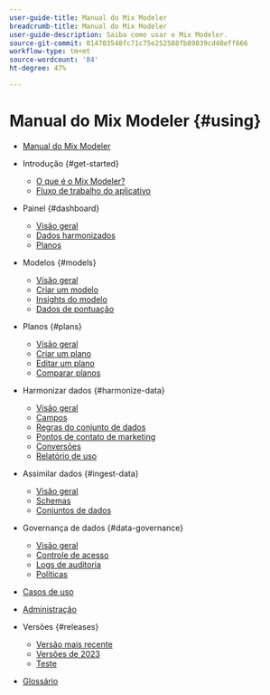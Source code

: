 ```yaml
---
user-guide-title: Manual do Mix Modeler
breadcrumb-title: Manual do Mix Modeler
user-guide-description: Saiba como usar o Mix Modeler.
source-git-commit: 014703548fc71c75e252588fb89039cd40eff666
workflow-type: tm+mt
source-wordcount: '84'
ht-degree: 47%

---
```



# Manual do Mix Modeler {#using}

+ [Manual do Mix Modeler](/help/overview.md)

+ Introdução {#get-started}
   + [O que é o Mix Modeler?](/help/get-started/about.md)
   + [Fluxo de trabalho do aplicativo](/help/get-started/workflow.md)

+ Painel {#dashboard}
   + [Visão geral](/help/dashboard/overview.md)
   + [Dados harmonizados](/help/dashboard/harmonized-data.md)
   + [Planos](/help/dashboard/plans.md)

+ Modelos {#models}
   + [Visão geral](/help/models/overview.md)
   + [Criar um modelo](/help/models/create.md)
   + [Insights do modelo](/help/models/insights.md)
   + [Dados de pontuação](/help/models/scoring-data.md)

+ Planos {#plans}
   + [Visão geral](/help/plans/overview.md)
   + [Criar um plano](/help/plans/create.md)
   + [Editar um plano](/help/plans/edit.md)
   + [Comparar planos](/help/plans/compare.md)

+ Harmonizar dados {#harmonize-data}
   + [Visão geral](/help/harmonize-data/overview.md)
   + [Campos](/help/harmonize-data/fields.md)
   + [Regras do conjunto de dados](/help/harmonize-data/dataset-rules.md)
   + [Pontos de contato de marketing](/help/harmonize-data/marketing-touchpoints.md)
   + [Conversões](/help/harmonize-data/conversions.md)
   + [Relatório de uso](/help/harmonize-data/usage-report.md)

+ Assimilar dados {#ingest-data}
   + [Visão geral](/help/ingest-data/overview.md)
   + [Schemas](/help/ingest-data/schemas.md)
   + [Conjuntos de dados](/help/ingest-data/datasets.md)

+ Governança de dados {#data-governance}
   + [Visão geral](/help/data-governance/overview.md)
   + [Controle de acesso](/help/data-governance/access-controls.md)
   + [Logs de auditoria](/help/data-governance/audit-logs.md)
   + [Políticas](/help/data-governance/policies.md)

+ [Casos de uso](/help/main-guide/use-cases.md)

+ [Administração](/help/main-guide/administration.md)

+ Versões {#releases}
   + [Versão mais recente](/help/releases/latest.md)
   + [Versões de 2023](/help/releases/2023.md)
   + [Teste](../releases/test.md)

+ [Glossário](/help/main-guide/glossary.md)

